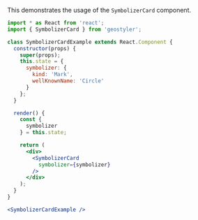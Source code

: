 <!--
 * Released under the BSD 2-Clause License
 *
 * Copyright © 2018-present, terrestris GmbH & Co. KG and GeoStyler contributors
 * All rights reserved.
 *
 * Redistribution and use in source and binary forms, with or without
 * modification, are permitted provided that the following conditions are met:
 *
 * * Redistributions of source code must retain the above copyright notice,
 *   this list of conditions and the following disclaimer.
 *
 * * Redistributions in binary form must reproduce the above copyright notice,
 *   this list of conditions and the following disclaimer in the documentation
 *   and/or other materials provided with the distribution.
 *
 * THIS SOFTWARE IS PROVIDED BY THE COPYRIGHT HOLDERS AND CONTRIBUTORS "AS IS"
 * AND ANY EXPRESS OR IMPLIED WARRANTIES, INCLUDING, BUT NOT LIMITED TO, THE
 * IMPLIED WARRANTIES OF MERCHANTABILITY AND FITNESS FOR A PARTICULAR PURPOSE
 * ARE DISCLAIMED. IN NO EVENT SHALL THE COPYRIGHT HOLDER OR CONTRIBUTORS BE
 * LIABLE FOR ANY DIRECT, INDIRECT, INCIDENTAL, SPECIAL, EXEMPLARY, OR
 * CONSEQUENTIAL DAMAGES (INCLUDING, BUT NOT LIMITED TO, PROCUREMENT OF
 * SUBSTITUTE GOODS OR SERVICES; LOSS OF USE, DATA, OR PROFITS; OR BUSINESS
 * INTERRUPTION) HOWEVER CAUSED AND ON ANY THEORY OF LIABILITY, WHETHER IN
 * CONTRACT, STRICT LIABILITY, OR TORT (INCLUDING NEGLIGENCE OR OTHERWISE)
 * ARISING IN ANY WAY OUT OF THE USE OF THIS SOFTWARE, EVEN IF ADVISED OF THE
 * POSSIBILITY OF SUCH DAMAGE.
 *
-->

This demonstrates the usage of the `SymbolizerCard` component.

```jsx
import * as React from 'react';
import { SymbolizerCard } from 'geostyler';

class SymbolizerCardExample extends React.Component {
  constructor(props) {
    super(props);
    this.state = {
      symbolizer: {
        kind: 'Mark',
        wellKnownName: 'Circle'
      }
    };
  }

  render() {
    const {
      symbolizer
    } = this.state;

    return (
      <div>
        <SymbolizerCard
          symbolizer={symbolizer}
        />
      </div>
    );
  }
}

<SymbolizerCardExample />
```
